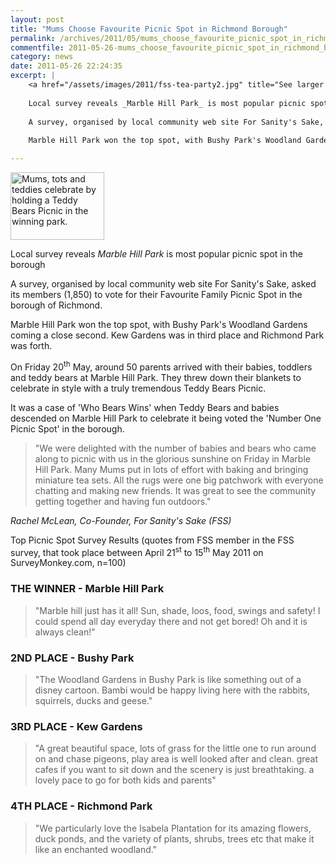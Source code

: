 ```yaml
---
layout: post
title: "Mums Choose Favourite Picnic Spot in Richmond Borough"
permalink: /archives/2011/05/mums_choose_favourite_picnic_spot_in_richmond_boro.html
commentfile: 2011-05-26-mums_choose_favourite_picnic_spot_in_richmond_boro
category: news
date: 2011-05-26 22:24:35
excerpt: |
    <a href="/assets/images/2011/fss-tea-party2.jpg" title="See larger version of - Mums, tots and teddies celebrate by holding a Teddy Bears Picnic in the winning park."><img src="/assets/images/2011/fss-tea-party2_thumb.jpg" width="150" height="108" alt="Mums, tots and teddies celebrate by holding a Teddy Bears Picnic in the winning park." class="photo right" /></a>
    
    Local survey reveals _Marble Hill Park_ is most popular picnic spot in the borough
    
    A survey, organised by local community web site For Sanity's Sake, asked its members (1,850) to vote for their Favourite Family Picnic Spot in the borough of Richmond.
    
    Marble Hill Park won the top spot, with Bushy Park's Woodland Gardens coming a close second. Kew Gardens was in third place.

---
```


<a href="/assets/images/2011/fss-tea-party2.jpg" title="See larger version of - Mums, tots and teddies celebrate by holding a Teddy Bears Picnic in the winning park."><img src="/assets/images/2011/fss-tea-party2_thumb.jpg" width="150" height="108" alt="Mums, tots and teddies celebrate by holding a Teddy Bears Picnic in the winning park." class="photo right" /></a>

Local survey reveals *Marble Hill Park* is most popular picnic spot in the borough

A survey, organised by local community web site For Sanity's Sake, asked its members (1,850) to vote for their Favourite Family Picnic Spot in the borough of Richmond.

Marble Hill Park won the top spot, with Bushy Park's Woodland Gardens coming a close second. Kew Gardens was in third place and Richmond Park was forth.

On Friday 20<sup>th</sup> May, around 50 parents arrived with their babies, toddlers and teddy bears at Marble Hill Park. They threw down their blankets to celebrate in style with a truly tremendous Teddy Bears Picnic.

It was a case of 'Who Bears Wins' when Teddy Bears and babies descended on Marble Hill Park to celebrate it being voted the 'Number One Picnic Spot' in the borough.

> "We were delighted with the number of babies and bears who came along to picnic with us in the glorious sunshine on Friday in Marble Hill Park. Many Mums put in lots of effort with baking and bringing miniature tea sets. All the rugs were one big patchwork with everyone chatting and making new friends. It was great to see the community getting together and having fun outdoors."

<cite>Rachel McLean, Co-Founder, For Sanity's Sake (FSS)</cite>

Top Picnic Spot Survey Results (quotes from FSS member in the FSS survey, that took place between April 21<sup>st</sup> to 15<sup>th</sup> May 2011 on SurveyMonkey.com, n=100)

### THE WINNER - Marble Hill Park

> "Marble hill just has it all! Sun, shade, loos, food, swings and safety! I could spend all day everyday there and not get bored! Oh and it is always clean!"

### 2ND PLACE - Bushy Park

> "The Woodland Gardens in Bushy Park is like something out of a disney cartoon. Bambi would be happy living here with the rabbits, squirrels, ducks and geese."

### 3RD PLACE - Kew Gardens

> "A great beautiful space, lots of grass for the little one to run around on and chase pigeons, play area is well looked after and clean. great cafes if you want to sit down and the scenery is just breathtaking. a lovely pace to go for both kids and parents"

### 4TH PLACE - Richmond Park

> "We particularly love the Isabela Plantation for its amazing flowers, duck ponds, and the variety of plants, shrubs, trees etc that make it like an enchanted woodland."
